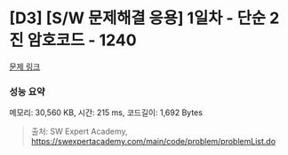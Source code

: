 # [D3] [S/W 문제해결 응용] 1일차 - 단순 2진 암호코드 - 1240 

[문제 링크](https://swexpertacademy.com/main/code/problem/problemDetail.do?contestProbId=AV15FZuqAL4CFAYD) 

### 성능 요약

메모리: 30,560 KB, 시간: 215 ms, 코드길이: 1,692 Bytes



> 출처: SW Expert Academy, https://swexpertacademy.com/main/code/problem/problemList.do